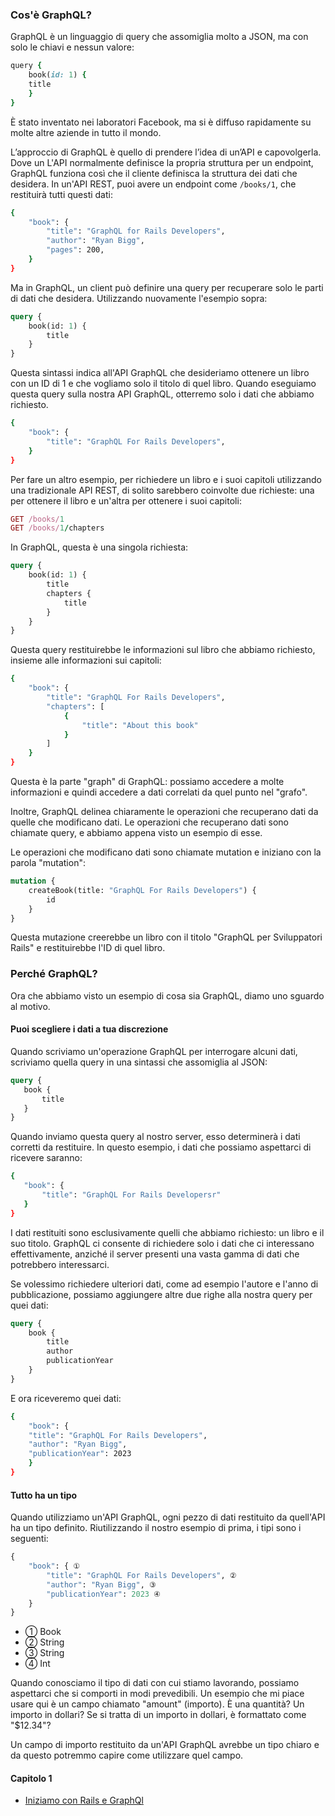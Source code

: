 ### Cos'è GraphQL?
GraphQL è un linguaggio di query che assomiglia molto a JSON, ma con solo le chiavi e nessun valore:

```ruby
query {
    book(id: 1) {
    title
    }
}
```

È stato inventato nei laboratori Facebook, ma si è diffuso rapidamente su molte altre aziende in tutto il mondo.

L’approccio di GraphQL è quello di prendere l’idea di un’API e capovolgerla. Dove un L'API normalmente definisce la propria struttura per un endpoint, GraphQL funziona così che il cliente definisca la struttura dei dati che desidera. In un'API REST, puoi avere un endpoint come `/books/1`, che restituirà tutti questi dati:

```sh
{
    "book": {
        "title": "GraphQL for Rails Developers",
        "author": "Ryan Bigg",
        "pages": 200,
    }
}
```
Ma in GraphQL, un client può definire una query per recuperare solo le parti di dati che desidera. Utilizzando nuovamente l'esempio sopra:

```graphQL
query {
    book(id: 1) {
        title
    }
}   
```

Questa sintassi indica all'API GraphQL che desideriamo ottenere un libro con un ID di 1 e che vogliamo solo il titolo di quel libro. Quando eseguiamo questa query sulla nostra API GraphQL, otterremo solo i dati che abbiamo richiesto.

```sh
{
    "book": {
        "title": "GraphQL For Rails Developers",
    }
}
```

Per fare un altro esempio, per richiedere un libro e i suoi capitoli utilizzando una tradizionale API REST, di solito sarebbero coinvolte due richieste: una per ottenere il libro e un'altra per ottenere i suoi capitoli:

```ruby 
GET /books/1
GET /books/1/chapters
```
In GraphQL, questa è una singola richiesta:

``` graphQL
query {
    book(id: 1) {
        title
        chapters {
            title
        }
    }
}
```

Questa query restituirebbe le informazioni sul libro che abbiamo richiesto, insieme alle informazioni sui capitoli:
```sh
{
    "book": {
        "title": "GraphQL For Rails Developers",
        "chapters": [
            {
                "title": "About this book"
            }
        ]
    }
}
```

Questa è la parte "graph" di GraphQL: possiamo accedere a molte informazioni e quindi accedere a dati correlati da quel punto nel "grafo".

Inoltre, GraphQL delinea chiaramente le operazioni che recuperano dati da quelle che modificano dati. Le operazioni che recuperano dati sono chiamate query, e abbiamo appena visto un esempio di esse. 

Le operazioni che modificano dati sono chiamate mutation e iniziano con la parola "mutation":

```graphQL
mutation {
    createBook(title: "GraphQL For Rails Developers") {
        id
    }
} 
```
Questa mutazione creerebbe un libro con il titolo "GraphQL per Sviluppatori Rails" e restituirebbe l'ID di quel libro.

### Perché GraphQL?
Ora che abbiamo visto un esempio di cosa sia GraphQL, diamo uno sguardo al motivo.

#### Puoi scegliere i dati a tua discrezione
 Quando scriviamo un'operazione GraphQL per interrogare alcuni dati, scriviamo quella query in una sintassi che assomiglia al JSON:

 ```GraphQL
 query {
    book {
        title
    }
}
 ```

 Quando inviamo questa query al nostro server, esso determinerà i dati corretti da restituire. In questo esempio, i dati che possiamo aspettarci di ricevere saranno:

 ```sh 
 {
    "book": {
        "title": "GraphQL For Rails Developersr"
    }
}
 ```

I dati restituiti sono esclusivamente quelli che abbiamo richiesto: un libro e il suo titolo. GraphQL ci consente di richiedere solo i dati che ci interessano effettivamente, anziché il server presenti una vasta gamma di dati che potrebbero interessarci.

Se volessimo richiedere ulteriori dati, come ad esempio l'autore e l'anno di pubblicazione, possiamo aggiungere altre due righe alla nostra query per quei dati:

```GraphQL
query {
    book {
        title
        author
        publicationYear
    }
}   
```
E ora riceveremo quei dati:

```sh
{
    "book": {
    "title": "GraphQL For Rails Developers",
    "author": "Ryan Bigg",
    "publicationYear": 2023 
    }
}

```

#### Tutto ha un tipo
Quando utilizziamo un'API GraphQL, ogni pezzo di dati restituito da quell'API ha un tipo definito. Riutilizzando il nostro esempio di prima, i tipi sono i seguenti:

```GraphQL
{
    "book": { ①
        "title": "GraphQL For Rails Developers", ②
        "author": "Ryan Bigg", ③
        "publicationYear": 2023 ④
    }
}
```
* ① Book
* ② String
* ③ String
* ④ Int

Quando conosciamo il tipo di dati con cui stiamo lavorando, possiamo aspettarci che si comporti in modi prevedibili. Un esempio che mi piace usare qui è un campo chiamato "amount" (importo). È una quantità? Un importo in dollari? Se si tratta di un importo in dollari, è formattato come "$12.34"?

Un campo di importo restituito da un'API GraphQL avrebbe un tipo chiaro e da questo potremmo capire come utilizzare quel campo.


#### Capitolo 1

* [Iniziamo con Rails e GraphQl](/public/documentation/chapter1/getting_started_with_graphql.md)

